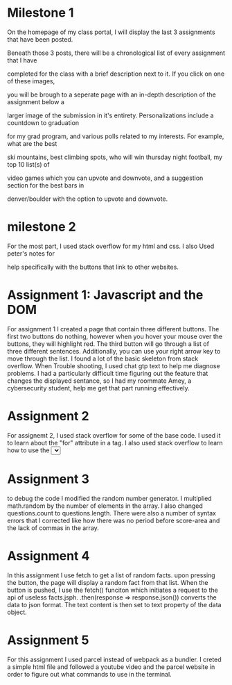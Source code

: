 # Milestone 1

On the homepage of my class portal, I will display the last 3 assignments that have been posted. 

Beneath those 3 posts, there will be a chronological list of every assignment that I have 

completed for the class with a brief description next to it. If you click on one of these images,

you will be brough to a seperate page with an in-depth description of the assignment below a 

larger image of the submission in it's entirety. Personalizations include a countdown to graduation

for my grad program, and various polls related to my interests. For example, what are the best 

ski mountains, best climbing spots, who will win thursday night football, my top 10 list(s) of 

video games which you can upvote and downvote, and a suggestion section for the best bars in 

denver/boulder with the option to upvote and downvote. 



# milestone 2

For the most part, I used stack overflow for my html and css. I also Used peter's notes for 

help specifically with the buttons that link to other websites.

# Assignment 1: Javascript and the DOM

For assignment 1 I created a page that contain three different buttons. The first two buttons do nothing, however when you hover your mouse over the buttons, they will highlight red. The third button will go through a list of three different sentences. Additionally, you can use your right arrow key to move through the list. I found a lot of the basic skeleton from stack overflow. When Trouble shooting, I used chat gtp text to help me diagnose problems. I had a particularly difficult time figuring out the feature that changes the displayed sentance, so I had my roommate Amey, a cybersecurity student, help me get that part running effectively. 

# Assignment 2

For assignemt 2, I used stack overflow for some of the base code. I used it to learn about the "for" attribute in a <label> tag. I also used stack overflow to learn how to use the <select> element to create a dropdown menu. Using these peices of information, I was able to create a form where the user can input their name, date of birth and other personal information. 



# Assignment 3

to debug the code I modified the random number generator. I multiplied math.random by the number of elements in the array. I also changed questions.count to questions.length. There were also a number of syntax errors that I corrected like how there was no period before score-area and the lack of commas in the array. 

# Assignment 4

In this assignment I use fetch to get a list of random facts. upon pressing the button, the page will display a random fact from that list. When the button is pushed, I use the fetch() funciton which initiates a request to the api of useless facts.jsph. .then(response => response.json()) converts the data to json format. The text content is then set to text property of the data object. 

# Assignment 5
For this assignment I used parcel instead of webpack as a bundler. I creted a simple html file and followed a youtube video and the parcel website in order to figure out what commands to use in the terminal. 
